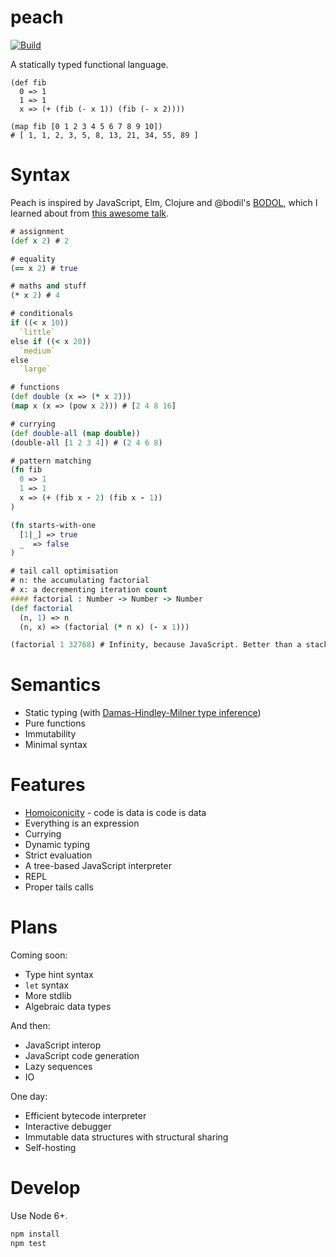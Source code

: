 # peach

[![Build](https://travis-ci.org/jwhitfieldseed/peach.svg?branch=master)](https://travis-ci.org/jwhitfieldseed/peach)

A statically typed functional language.

```
(def fib
  0 => 1
  1 => 1
  x => (+ (fib (- x 1)) (fib (- x 2))))

(map fib [0 1 2 3 4 5 6 7 8 9 10])
# [ 1, 1, 2, 3, 5, 8, 13, 21, 34, 55, 89 ]
```

# Syntax
Peach is inspired by JavaScript, Elm, Clojure and @bodil's [BODOL](https://github.com/bodil/BODOL), which I learned about from [this awesome talk](https://www.youtube.com/watch?v=DHubfS8E--o).

```clojure
# assignment
(def x 2) # 2

# equality
(== x 2) # true

# maths and stuff
(* x 2) # 4

# conditionals
if ((< x 10))
  `little`
else if ((< x 20))
  `medium`
else
  `large`

# functions
(def double (x => (* x 2)))
(map x (x => (pow x 2))) # [2 4 8 16]

# currying
(def double-all (map double))
(double-all [1 2 3 4]) # (2 4 6 8)

# pattern matching
(fn fib
  0 => 1
  1 => 1
  x => (+ (fib x - 2) (fib x - 1))
)

(fn starts-with-one
  [1|_] => true
  _  => false
)

# tail call optimisation
# n: the accumulating factorial
# x: a decrementing iteration count
#### factorial : Number -> Number -> Number
(def factorial
  (n, 1) => n
  (n, x) => (factorial (* n x) (- x 1)))

(factorial 1 32768) # Infinity, because JavaScript. Better than a stack overflow!
```

# Semantics
* Static typing (with [Damas-Hindley-Milner type inference](https://en.wikipedia.org/wiki/Hindley%E2%80%93Milner_type_system))
* Pure functions
* Immutability
* Minimal syntax

# Features
* [Homoiconicity](https://en.wikipedia.org/wiki/Homoiconicity) - code is data is code is data
* Everything is an expression
* Currying
* Dynamic typing
* Strict evaluation
* A tree-based JavaScript interpreter
* REPL
* Proper tails calls

# Plans
Coming soon:
* Type hint syntax
* `let` syntax
* More stdlib
* Algebraic data types

And then:
* JavaScript interop
* JavaScript code generation
* Lazy sequences
* IO

One day:
* Efficient bytecode interpreter
* Interactive debugger
* Immutable data structures with structural sharing
* Self-hosting

# Develop

Use Node 6+.

```bash
npm install
npm test
```


